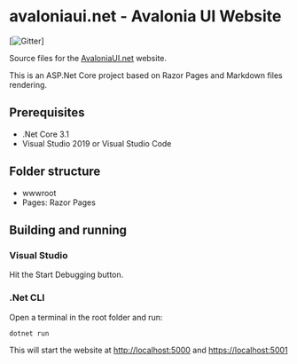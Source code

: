 # avaloniaui.net - Avalonia UI Website

[![Gitter](https://badges.gitter.im/Join%20Chat.svg)]

Source files for the [AvaloniaUI.net](https://avaloniaui.net/) website.

This is an ASP.Net Core project based on Razor Pages and Markdown files rendering.

## Prerequisites

- .Net Core 3.1
- Visual Studio 2019 or Visual Studio Code 

## Folder structure

- wwwroot
- Pages: Razor Pages

## Building and running

### Visual Studio

Hit the Start Debugging button.

### .Net CLI

Open a terminal in the root folder and run:

```
dotnet run
```

This will start the website at [http://localhost:5000](http://localhost:5000) and [https://localhost:5001](https://localhost:5001)

